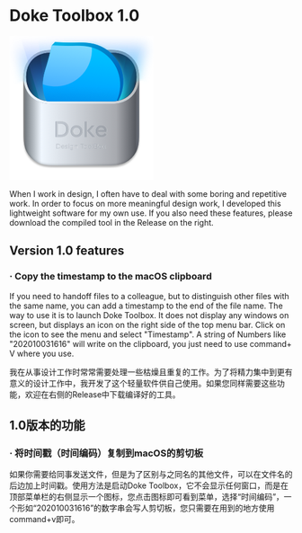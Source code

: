 # Doke Toolbox 1.0
![appicon](https://github.com/DokeStudio/DokeToolBox/raw/master/Doke%20Tool%20Box/Assets.xcassets/AppIcon.appiconset/doke-box-icon%40256w.png)

When I work in design, I often have to deal with some boring and repetitive work. In order to focus on more meaningful design work, I developed this lightweight software for my own use. If you also need these features, please download the compiled tool in the Release on the right.

## Version 1.0 features
### · Copy the timestamp to the macOS clipboard
If you need to handoff files to a colleague, but to distinguish other files with the same name, you can add a timestamp to the end of the file name. The way to use it is to launch Doke Toolbox. It does not display any windows on screen, but displays an icon on the right side of the top menu bar. Click on the icon to see the menu and select "Timestamp". A string of Numbers like "202010031616" will write on the clipboard, you just need to use command+ V where you use.

我在从事设计工作时常常需要处理一些枯燥且重复的工作。为了将精力集中到更有意义的设计工作中，我开发了这个轻量软件供自己使用。如果您同样需要这些功能，欢迎在右侧的Release中下载编译好的工具。
## 1.0版本的功能
### · 将时间戳（时间编码）复制到macOS的剪切板
如果你需要给同事发送文件，但是为了区别与之同名的其他文件，可以在文件名的后边加上时间戳。使用方法是启动Doke Toolbox，它不会显示任何窗口，而是在顶部菜单栏的右侧显示一个图标，您点击图标即可看到菜单，选择“时间编码”，一个形如“202010031616”的数字串会写人剪切板，您只需要在用到的地方使用command+v即可。
